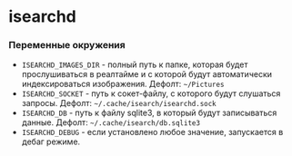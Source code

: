 # isearchd 

### Переменные окружения

- `ISEARCHD_IMAGES_DIR` - полный путь к папке, которая будет прослушиваться в реалтайме и с которой будут автоматически индексироваться изображения. Дефолт: `~/Pictures`
- `ISEARCHD_SOCKET` - путь к сокет-файлу, с которого будут слушаться запросы. Дефолт: `~/.cache/isearch/isearchd.sock`
- `ISEARCHD_DB` - путь к файлу sqlite3, в который будут записываться данные. Дефолт: `~/.cache/isearch/db.sqlite3`
- `ISEARCHD_DEBUG` - если установлено любое значение, запускается в дебаг режиме. 